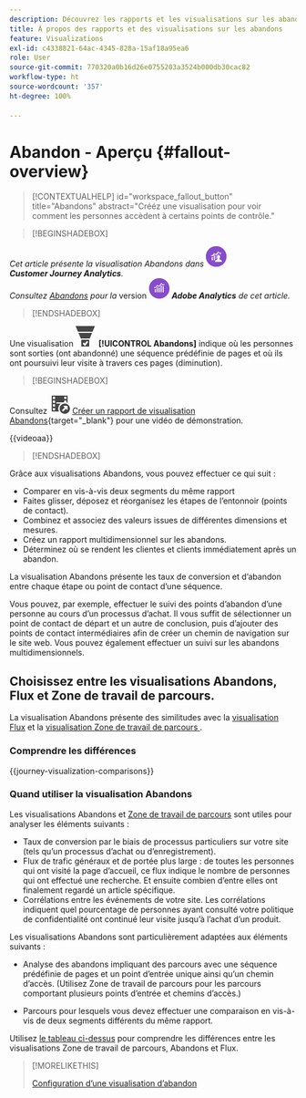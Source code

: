 ```yaml
---
description: Découvrez les rapports et les visualisations sur les abandons.
title: À propos des rapports et des visualisations sur les abandons
feature: Visualizations
exl-id: c4338821-64ac-4345-828a-15af18a95ea6
role: User
source-git-commit: 770320a0b16d26e0755203a3524b000db30cac82
workflow-type: ht
source-wordcount: '357'
ht-degree: 100%

---
```


# Abandon - Aperçu {#fallout-overview}

<!-- markdownlint-disable MD034 -->

>[!CONTEXTUALHELP]
>id="workspace_fallout_button"
>title="Abandons"
>abstract="Crééz une visualisation pour voir comment les personnes accèdent à certains points de contrôle."

<!-- markdownlint-enable MD034 -->


>[!BEGINSHADEBOX]

_Cet article présente la visualisation Abandons dans_ ![CustomerJourneyAnalytics](/help/assets/icons/CustomerJourneyAnalytics.svg) _**Customer Journey Analytics**._<br/>_Consultez [Abandons](https://experienceleague.adobe.com/fr/docs/analytics/analyze/analysis-workspace/visualizations/fallout/fallout-flow) pour la_ version ![AdobeAnalytics](/help/assets/icons/AdobeAnalytics.svg) _**Adobe Analytics** de cet article._

>[!ENDSHADEBOX]

Une visualisation ![ConversionFunnel](/help/assets/icons/ConversionFunnel.svg) **[!UICONTROL Abandons]** indique où les personnes sont sorties (ont abandonné) une séquence prédéfinie de pages et où ils ont poursuivi leur visite à travers ces pages (diminution).


>[!BEGINSHADEBOX]

Consultez ![VideoCheckedOut](/help/assets/icons/VideoCheckedOut.svg) [Créer un rapport de visualisation Abandons](https://video.tv.adobe.com/v/345883/?quality=12&learn=on){target="_blank"} pour une vidéo de démonstration.

{{videoaa}}

>[!ENDSHADEBOX]


Grâce aux visualisations Abandons, vous pouvez effectuer ce qui suit :

* Comparer en vis-à-vis deux segments du même rapport
* Faites glisser, déposez et réorganisez les étapes de l’entonnoir (points de contact).
* Combinez et associez des valeurs issues de différentes dimensions et mesures.
* Créez un rapport multidimensionnel sur les abandons.
* Déterminez où se rendent les clientes et clients immédiatement après un abandon.

La visualisation Abandons présente les taux de conversion et d’abandon entre chaque étape ou point de contact d’une séquence.

Vous pouvez, par exemple, effectuer le suivi des points d’abandon d’une personne au cours d’un processus d’achat. Il vous suffit de sélectionner un point de contact de départ et un autre de conclusion, puis d’ajouter des points de contact intermédiaires afin de créer un chemin de navigation sur le site web. Vous pouvez également effectuer un suivi sur les abandons multidimensionnels.

## Choisissez entre les visualisations Abandons, Flux et Zone de travail de parcours.

La visualisation Abandons présente des similitudes avec la [visualisation Flux](/help/analysis-workspace/visualizations/c-flow/flow.md) et la [visualisation Zone de travail de parcours ](/help/analysis-workspace/visualizations/journey-canvas/journey-canvas.md).

### Comprendre les différences

<!-- Information in this snippet is shared between Journey canvas, Fallout, and Flow visualization docs -->

{{journey-visualization-comparisons}}

### Quand utiliser la visualisation Abandons

Les visualisations Abandons et [Zone de travail de parcours](/help/analysis-workspace/visualizations/journey-canvas/journey-canvas.md) sont utiles pour analyser les éléments suivants :

* Taux de conversion par le biais de processus particuliers sur votre site (tels qu’un processus d’achat ou d’enregistrement).
* Flux de trafic généraux et de portée plus large : de toutes les personnes qui ont visité la page d’accueil, ce flux indique le nombre de personnes qui ont effectué une recherche. Et ensuite combien d’entre elles ont finalement regardé un article spécifique.
* Corrélations entre les événements de votre site. Les corrélations indiquent quel pourcentage de personnes ayant consulté votre politique de confidentialité ont continué leur visite jusqu’à l’achat d’un produit.

Les visualisations Abandons sont particulièrement adaptées aux éléments suivants :

* Analyse des abandons impliquant des parcours avec une séquence prédéfinie de pages et un point d’entrée unique ainsi qu’un chemin d’accès. (Utilisez Zone de travail de parcours pour les parcours comportant plusieurs points d’entrée et chemins d’accès.)

* Parcours pour lesquels vous devez effectuer une comparaison en vis-à-vis de deux segments différents du même rapport.

Utilisez [le tableau ci-dessus](#understand-the-differences) pour comprendre les différences entre les visualisations Zone de travail de parcours, Abandons et Flux.

>[!MORELIKETHIS]
>
>[Configuration d’une visualisation d’abandon](configuring-fallout.md)



